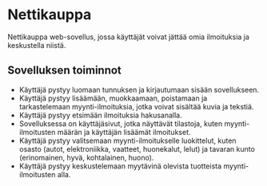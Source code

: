 # Nettikauppa
Nettikauppa web-sovellus, jossa käyttäjät voivat jättää omia ilmoituksia ja keskustella niistä.

## Sovelluksen toiminnot
- Käyttäjä pystyy luomaan tunnuksen ja kirjautumaan sisään sovellukseen.
- Käyttäjä pystyy lisäämään, muokkaamaan, poistamaan ja tarkastelemaan myynti-ilmoituksia, jotka voivat sisältää kuvia ja tekstiä.
- Käyttäjä pystyy etsimään ilmoituksia hakusanalla.
- Sovelluksessa on käyttäjäsivut, jotka näyttävät tilastoja, kuten myynti-ilmoitusten määrän ja käyttäjän lisäämät ilmoitukset.
- Käyttäjä pystyy valitsemaan myynti-ilmoitukselle luokittelut, kuten osasto (autot, elektroniikka, vaatteet, huonekalut, lelut) ja tavaran kunto (erinomainen, hyvä, kohtalainen, huono).
- Käyttäjä pystyy keskustelemaan myytävinä olevista tuotteista myynti-ilmoitusten alla.
